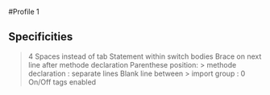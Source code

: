 #Profile 1

Specificities
-------------

> 4 Spaces instead of tab
> Statement within switch bodies
> Brace on next line after methode declaration
> Parenthese position:
	> methode declaration : separate lines
> Blank line between
	> import group : 0
> On/Off tags enabled